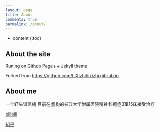 ```yaml
---
layout: page
title: About
comments: true
permalink: /about/
---
```


* content
{:toc}

## About the site

Runing on Github Pages + Jekyll theme

Forked from https://github.com/LiXizhi/lixizhi.github.io

## About me

一个虾头谱信楠
目前在虚构的枝江大学附属医院精神科癔症3室15床接受治疗

[bilibili](https://space.bilibili.com/73693594?spm_id_from=333.1007.0.0)

[知乎](https://www.zhihu.com/people/forevekenan)